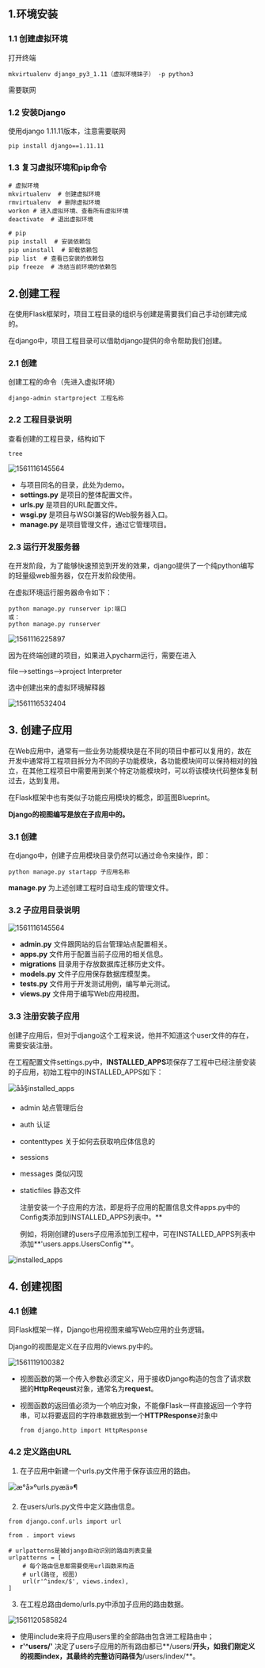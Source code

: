 ## 1.环境安装

### 1.1 创建虚拟环境

打开终端

```
mkvirtualenv django_py3_1.11（虚拟环境妹子） -p python3
```

需要联网



### 1.2 安装Django

使用django 1.11.11版本，注意需要联网 

```
pip install django==1.11.11
```

 

### 1.3 复习虚拟环境和pip命令

 

```
# 虚拟环境
mkvirtualenv  # 创建虚拟环境
rmvirtualenv  # 删除虚拟环境
workon # 进入虚拟环境、查看所有虚拟环境
deactivate  # 退出虚拟环境

# pip
pip install  # 安装依赖包
pip uninstall  # 卸载依赖包
pip list  # 查看已安装的依赖包
pip freeze  # 冻结当前环境的依赖包
```



## 2.创建工程

在使用Flask框架时，项目工程目录的组织与创建是需要我们自己手动创建完成的。

在django中，项目工程目录可以借助django提供的命令帮助我们创建。



### 2.1 创建

创建工程的命令（先进入虚拟环境）

```
django-admin startproject 工程名称
```



### 2.2 工程目录说明

查看创建的工程目录，结构如下 

````
tree
````



![1561116145564](C:\Users\Xu\AppData\Local\Temp\1561116145564.png)



- 与项目同名的目录，此处为demo。
- **settings.py** 是项目的整体配置文件。
- **urls.py** 是项目的URL配置文件。
- **wsgi.py** 是项目与WSGI兼容的Web服务器入口。
- **manage.py** 是项目管理文件，通过它管理项目。 



### 2.3 运行开发服务器



在开发阶段，为了能够快速预览到开发的效果，django提供了一个纯python编写的轻量级web服务器，仅在开发阶段使用。

在虚拟环境运行服务器命令如下：

```
python manage.py runserver ip:端口
或：
python manage.py runserver
```

![1561116225897](C:\Users\Xu\AppData\Local\Temp\1561116225897.png)



因为在终端创建的项目，如果进入pycharm运行，需要在进入

file-->settings-->project Interpreter

选中创建出来的虚拟环境解释器

![1561116532404](C:\Users\Xu\AppData\Local\Temp\1561116532404.png)





## 3. 创建子应用

在Web应用中，通常有一些业务功能模块是在不同的项目中都可以复用的，故在开发中通常将工程项目拆分为不同的子功能模块，各功能模块间可以保持相对的独立，在其他工程项目中需要用到某个特定功能模块时，可以将该模块代码整体复制过去，达到复用。

在Flask框架中也有类似子功能应用模块的概念，即蓝图Blueprint。

**Django的视图编写是放在子应用中的。**



### 3.1 创建

在django中，创建子应用模块目录仍然可以通过命令来操作，即：

```
python manage.py startapp 子应用名称
```

**manage.py** 为上述创建工程时自动生成的管理文件。



### 3.2 子应用目录说明

![1561116145564](C:\Users\Xu\AppData\Local\Temp\1561116145564.png)



- **admin.py** 文件跟网站的后台管理站点配置相关。
- **apps.py** 文件用于配置当前子应用的相关信息。
- **migrations** 目录用于存放数据库迁移历史文件。
- **models.py** 文件子应用保存数据库模型类。
- **tests.py** 文件用于开发测试用例，编写单元测试。
- **views.py** 文件用于编写Web应用视图。

### 3.3 注册安装子应用

创建子应用后，但对于django这个工程来说，他并不知道这个user文件的存在，需要安装注册。

在工程配置文件settings.py中，**INSTALLED_APPS**项保存了工程中已经注册安装的子应用，初始工程中的INSTALLED_APPS如下： 

![åå§installed_apps](file:///E:/%E9%BB%91%E9%A9%AC/%E6%96%87%E4%BB%B6/django/01-Django%E6%A1%86%E6%9E%B6-%E7%AC%AC01%E5%A4%A9/1-%E6%95%99%E5%AD%A6%E8%B5%84%E6%96%99/Django%E8%AF%BE%E4%BB%B6%C2%A0/Django%E8%AF%BE%E4%BB%B6%C2%A0/images/initial_installed_apps.png) 

- admin 站点管理后台

- auth 认证

- contenttypes 关于如何去获取响应体信息的

- sessions 

- messages  类似闪现

- staticfiles  静态文件

  

  注册安装一个子应用的方法，即是将子应用的配置信息文件apps.py中的Config类添加到INSTALLED_APPS列表中。**

  例如，将刚创建的users子应用添加到工程中，可在INSTALLED_APPS列表中添加**'users.apps.UsersConfig'**。

![installed_apps](file:///E:/%E9%BB%91%E9%A9%AC/%E6%96%87%E4%BB%B6/django/01-Django%E6%A1%86%E6%9E%B6-%E7%AC%AC01%E5%A4%A9/1-%E6%95%99%E5%AD%A6%E8%B5%84%E6%96%99/Django%E8%AF%BE%E4%BB%B6%C2%A0/Django%E8%AF%BE%E4%BB%B6%C2%A0/images/installed_apps.png) 



## 4. 创建视图

### 4.1 创建

同Flask框架一样，Django也用视图来编写Web应用的业务逻辑。

Django的视图是定义在子应用的views.py中的。

![1561119100382](C:\Users\Xu\AppData\Local\Temp\1561119100382.png)



- 视图函数的第一个传入参数必须定义，用于接收Django构造的包含了请求数据的**HttpReqeust**对象，通常名为**request**。

- 视图函数的返回值必须为一个响应对象，不能像Flask一样直接返回一个字符串，可以将要返回的字符串数据放到一个**HTTPResponse**对象中

  ```
  from django.http import HttpResponse
  ```

  

### 4.2 定义路由URL

1) 在子应用中新建一个urls.py文件用于保存该应用的路由。

 ![æ°å»ºurls.pyæä»¶](file:///E:/%E9%BB%91%E9%A9%AC/%E6%96%87%E4%BB%B6/django/01-Django%E6%A1%86%E6%9E%B6-%E7%AC%AC01%E5%A4%A9/1-%E6%95%99%E5%AD%A6%E8%B5%84%E6%96%99/Django%E8%AF%BE%E4%BB%B6%C2%A0/Django%E8%AF%BE%E4%BB%B6%C2%A0/images/new_urls_file.png) 



2) 在users/urls.py文件中定义路由信息。

```
from django.conf.urls import url

from . import views

# urlpatterns是被django自动识别的路由列表变量
urlpatterns = [
    # 每个路由信息都需要使用url函数来构造
    # url(路径, 视图)
    url(r'^index/$', views.index),
]
```



3) 在工程总路由demo/urls.py中添加子应用的路由数据。



![1561120585824](C:\Users\Xu\AppData\Local\Temp\1561120585824.png)

- 使用include来将子应用users里的全部路由包含进工程路由中；
- **r'^users/'** 决定了users子应用的所有路由都已**/users/**开头，如我们刚定义的视图index，其最终的完整访问路径为**/users/index/**。


